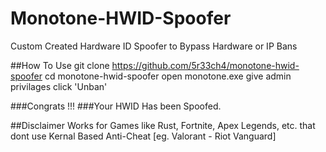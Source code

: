 # Monotone-HWID-Spoofer
Custom Created Hardware ID Spoofer to Bypass Hardware or IP Bans

##How To Use
git clone https://github.com/5r33ch4/monotone-hwid-spoofer
cd monotone-hwid-spoofer
open monotone.exe
give admin privilages
click 'Unban'

###Congrats !!!
###Your HWID Has been Spoofed.

##Disclaimer
Works for Games like Rust, Fortnite, Apex Legends, etc. that dont use Kernal Based Anti-Cheat [eg. Valorant - Riot Vanguard]
